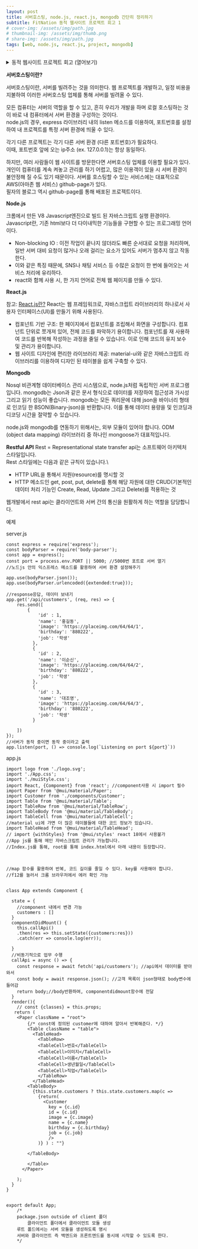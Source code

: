 ```yaml
---
layout: post
title: 서버호스팅, node.js, react.js, mongodb 간단히 정리하기
subtitle: FitNation 동적 웹사이트 프로젝트 회고 1
# cover-img: /assets/img/path.jpg
# thumbnail-img: /assets/img/thumb.png
# share-img: /assets/img/path.jpg
tags: [web, node.js, react.js, project, mongodb]
---
```


<details>
<summary>동적 웹사이트 프로젝트 회고 (열어보기) </summary>

<!-- summary 아래 한칸 공백 두어야함 -->

22년 가을 처음으로 동적웹사이트 프로젝트를 진행했다. <br>
당시 웹 프로젝트에 대해 아무것도 아는 것이 없었던 나는, 기능 하나를 구현하는 것에도 쩔쩔맸다.
물론, javascript 문법, react, node.js, mongodb등 기본적인 언어와 플랫폼의 개념조차 알지 못했다.
<br>
<br>
부끄럽지만, 팀원에게 호스팅이 뭐냐고 물어본 적도 있었다.
<br>
<br>
프로젝트는 아쉽게도 일부 기능만 구현된 채 마무리 되었고, 수업의 일환으로 제출하여야 했던 터라 
남은 기능들은 html과 css를 이용하여 급히 디자인만 했다.
<br>
<br>
당시 프로젝트를 진행하면서 시간 투자를 많이 못한 점, 기본 개념들을 제대로 익히지 못하고 넘어갔던 점,
그리고 애초에 너무 많은 것을 구현하려고 계획했던 점이 아쉬웠다.
<br>
<br>
나 이외에 다른 팀원도 어려움을 겪었기에, 기능들을 나눠서 혼자서 진행하는 것 대신, 4명이 힘을 합해 
하나의 기능씩 완성해도 좋았을 것 같다.
<br>
<br>
프로젝트 주제는 '운동 관리 웹사이트 (Wellness Tracking)"이었다. 사용자는 고객, 트레이너, 그리고 관리자 
총 3가지 유형이 있었다. <br>
대표적인 기능은 회원가입/로그인, 검색 기능(+ 필터링 기능), 라이브스트리밍, 프로그램 업로드, 
방문 기록 확인, 캘린더 등이다.
<br>
<br>
졸업해서 시간 여유가 있는 지금, 이 프로젝트를 혼자 다시 한번 구축해보고자 한다. 
<br>
</details>


**서버호스팅이란?**

서버호스팅이란, 서버를 빌려주는 것을 의미한다.
웹 프로젝트를 개발하고, 일정 비용을 지불하여 이러한 서버호스팅 업체를 통해 서버를 빌려올 수 있다.

모든 컴퓨터는 서버의 역할을 할 수 있고, 흔히 우리가 개발을 하며 로컬 호스팅하는 것이 바로 내 컴퓨터에서 서버 환경을 구성하는 것이다.\
node.js의 경우, express 라이브러리 내의 listen 메소드를 이용하여, 포트번호를 설정하여 내 프로젝트를 특정 서버 환경에 띄울 수 있다.

각기 다른 프로젝트는 각기 다른 서버 환경 (다른 포트번호)가 필요하다. \
이때, 포트번호 앞에 오는 ip주소 (ex. 127.0.0.1)는 항상 동일하다.

하지만, 여러 사람들이 웹 사이트를 방문한다면 서버호스팅 업체를 이용할 필요가 있다. \
개인이 컴퓨터를 계속 켜놓고 관리를 하기 어렵고, 많은 이용객이 있을 시 서버 환경이 불안정해 질 수도 있기 때문이다.
서버를 호스팅할 수 있는 서비스에는 대표적으로 AWS(아마존 웹 서비스) github-page가 있다.\
필자의 블로그 역시 github-page를 통해 배포된 프로젝트이다.

**Node.js**

크롬에서 만든 V8 Javascript엔진으로 빌드 된 자바스크립트 실행 환경이다.\
Javascript란, 기존 html보다 더 다이내믹한 기능들을 구현할 수 있는 프로그래밍 언어이다.

- Non-blocking IO : 이전 작업이 끝나지 않더라도 빠른 순서대로 요청을 처리하며, 일반 서버 대비 요청이 많거나 오래 걸리는 요소가 있어도 서버가 멈추지 않고 작동한다.
- 이와 같은 특징 때문에, SNS나 채팅 서비스 등 수많은 요청이 한 번에 들어오는 서비스 처리에 유리하다.
- react와 함께 사용 시, 한 가지 언어로 전체 웹 페이지를 만들 수 있다.

**React.js**

참고: [React.js란?](https://velog.io/@jini_eun/React-React.js%EB%9E%80-%EA%B0%84%EB%8B%A8-%EC%A0%95%EB%A6%AC)
React는 웹 프레임워크로, 자바스크립트 라이브러리의 하나로서 사용자 인터페이스(UI)를 만들기 위해 사용된다.

- 컴포넌트 기반 구조: 한 페이지에서 컴포넌트를 조립해서 화면을 구성합니다. 컴포넌트 단위로 쪼개져 있어, 전체 코드를 파악하기 용이합니다. 컴포넌트를 재 사용하여 코드를 반복해 작성하는 과정을 줄일 수 있습니다. 이로 인해 코드의 유지 보수 및 관리가 용이합니다.
- 웹 사이트 디자인에 편리한 라이브러리 제공: material-ui와 같은 자바스크립트 라이브러리를 이용하여 디자인 된 테이블을 쉽게 구축할 수 있다.

**Mongodb**

Nosql 비관계형 데이터베이스 관리 시스템으로, node.js처럼 독립적인 서버 프로그램입니다. mongodb는 Json과 같은 문서 형식으로 데이터를 저장하여 접근성과 가시성 그리고 읽기 성능이 좋습니다.
mongodb는 모든 쿼리문에 대해 json을 바이너리 형태로 인코딩 한 BSON(Binary-json)을 반환합니다. 이를 통해 데이터 용량을 및 인코딩과 디코딩 시간을 절약할 수 있습니다.

node.js와 mongodb를 연동하기 위해서는, 외부 모듈이 있어야 합니다.
ODM (object data mapping) 라이브러리 중 하나인 mongoose가 대표적입니다.

**Restful API**
Rest = Representational state transfer api는 소프트웨어 아키텍처 스타일입니다.\
Rest 스타일에는 다음과 같은 규칙이 있습니다.\
- HTTP URL을 통해서 자원(resource)를 명시할 것
- HTTP 메소드인 get, post, put, delete를 통해 해당 자원에 대한 CRUD(기본적인 데이터 처리 기능인 Create, Read, Update 그리고 Delete)를 적용하는 것

웹개발에서 rest api는 클라이언트와 서버 간의 통신을 원활하게 하는 역할을 담당합니다.

예제

server.js
```
const express = require('express');
const bodyParser = require('body-parser');
const app = express();
const port = process.env.PORT || 5000; //5000번 포트로 서버 열기
//노드js 안의 익스프레스 메소드를 활용하여 서버 환경 설정해주기

app.use(bodyParser.json());
app.use(bodyParser.urlencoded({extended:true}));

//response응답, 데이터 보내기
app.get('/api/customers', (req, res) => {
    res.send([
        {
            'id' : 1,
            'name': '홍길동',
            'image': 'https://placeimg.com/64/64/1',
            'birthday': '880222',
            'job': '학생'
          },
          {
            'id' : 2,
            'name': '이순신',
            'image': 'https://placeimg.com/64/64/2',
            'birthday': '880222',
            'job': '학생'
          },
          {
            'id' : 3,
            'name': '대조영',
            'image': 'https://placeimg.com/64/64/3',
            'birthday': '880222',
            'job': '학생'
          }

    ])
});
//서버가 동작 중이면 동작 중이라고 출력
app.listen(port, () => console.log(`Listening on port ${port}`))
```

app.js
```
import logo from './logo.svg';
import './App.css';
import './muiStyle.css';
import React, {Component} from 'react'; //component사용 시 import 필수
import Paper from '@mui/material/Paper';
import Customer from './components/Customer';
import Table from '@mui/material/Table';
import TableRow from '@mui/material/TableRow';
import TableBody from '@mui/material/TableBody';
import TableCell from '@mui/material/TableCell';
//material ui에 가면 더 많은 테이블들에 대한 코드 정보가 있습니다.
import TableHead from '@mui/material/TableHead';
// import {withStyles} from '@mui/styles' react 18에서 사용불가
//App js를 통해 메인 자바스크립트 관리가 가능합니다.
//Index.js를 통해, root를 통해 index.html에서 아래 내용이 등장합니다.



//map 함수를 활용하여 반복, 코드 길이를 줄일 수 있다. key를 사용해야 합니다.
//f12를 눌러서 크롬 브라우저에서 에러 확인 가능


class App extends Component {

  state = {
    //component 내에서 변경 가능
    customers : []
  }
  componentDidMount() {
    this.callApi()
    .then(res => this.setState({customers:res}))
    .catch(err => console.log(err));
  
  }
  //비동기적으로 업무 수행
  callApi = async () => {
    const response = await fetch('api/customers'); //api에서 데이터를 받아와서
    const body = await response.json(); //고객 목록이 json형태로 body변수에 들어감
    return body;//body반환하여, componentdidmount함수에 전달
  }
  render(){
    // const {classes} = this.props;
   return (
    <Paper className = "root">
        {/* const에 정의된 customer에 대하여 알아서 반복해준다. */}
        <Table className = "table">
          <TableHead>
            <TableRow>
            <TableCell>번호</TableCell>
            <TableCell>이미지</TableCell>
            <TableCell>이름</TableCell>
            <TableCell>생년월일</TableCell>
            <TableCell>직업</TableCell>
            </TableRow>
          </TableHead>
        <TableBody>
          {this.state.customers ? this.state.customers.map(c =>
            {return( 
              <Customer 
                key = {c.id}
                id = {c.id}
                image = {c.image}
                name = {c.name}
                birthday = {c.birthday}
                job = {c.job}
                />
            )} ) : ""}
  
        </TableBody>

        </Table>
      </Paper>
    
    );
  }
}


export default App;
    /*
    package.json outside of client 폴더
        클라이언트 폴더에서 클라이언트 모듈 생성
    루트 폴드에서는 서버 모듈을 생성하도록 명시
    서버와 클라이언트 즉 백엔드와 프론트엔드를 동시에 시작할 수 있도록 한다.
    */
```
